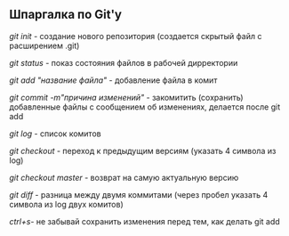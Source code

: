## Шпаргалка по Git'у

*git init* - создание нового репозитория (создается скрытый файл с расширением .git)

*git status* - показ состояния файлов в рабочей дирректории

*git add "название файла"* - добавление файла в комит

*git commit -m"причина изменений"* - закомитить (сохранить) добавленные файлы с сообщением об изменениях, делается после git add

*git log* - список комитов

*git checkout* - переход к предыдущим версиям (указать 4 символа из log)

*git checkout master* - возврат на самую актуальную версию

*git diff* - разница между двумя коммитами (через пробел указать 4 символа из log двух комитов)

*ctrl+s*- не забывай сохранить изменения перед тем, как делать git add
